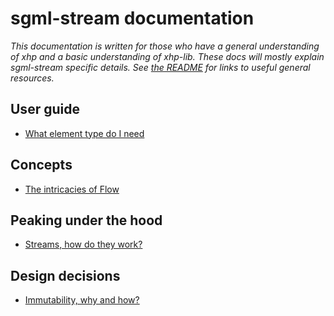 # sgml-stream documentation

_This documentation is written for those who have a general understanding of xhp and a basic understanding of xhp-lib. These docs will mostly explain sgml-stream specific details. See [the README](../README.md) for links to useful general resources._

## User guide

 - [What element type do I need](./what-element-type-do-i-need.md)

## Concepts

 - [The intricacies of Flow](./the-intricacies-of-flow.md)

## Peaking under the hood

 - [Streams, how do they work?](./streams-how-do-they-work.md)

## Design decisions

 - [Immutability, why and how?](./immutability-why-and-how.md)
 